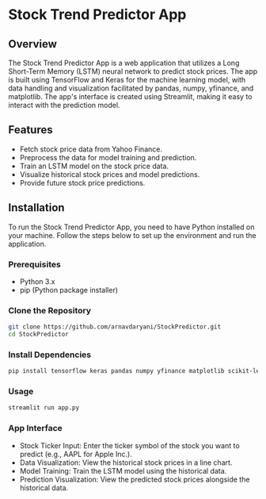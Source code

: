# Stock Trend Predictor App

## Overview

The Stock Trend Predictor App is a web application that utilizes a Long Short-Term Memory (LSTM) neural network to predict stock prices. The app is built using TensorFlow and Keras for the machine learning model, with data handling and visualization facilitated by pandas, numpy, yfinance, and matplotlib. The app's interface is created using Streamlit, making it easy to interact with the prediction model.

## Features

- Fetch stock price data from Yahoo Finance.
- Preprocess the data for model training and prediction.
- Train an LSTM model on the stock price data.
- Visualize historical stock prices and model predictions.
- Provide future stock price predictions.

## Installation

To run the Stock Trend Predictor App, you need to have Python installed on your machine. Follow the steps below to set up the environment and run the application.

### Prerequisites

- Python 3.x
- pip (Python package installer)

### Clone the Repository

```bash
git clone https://github.com/arnavdaryani/StockPredictor.git
cd StockPredictor
```
### Install Dependencies

```bash
pip install tensorflow keras pandas numpy yfinance matplotlib scikit-learn streamlit
```

### Usage

```bash
streamlit run app.py
```

### App Interface

- Stock Ticker Input: Enter the ticker symbol of the stock you want to predict (e.g., AAPL for Apple Inc.).
- Data Visualization: View the historical stock prices in a line chart.
- Model Training: Train the LSTM model using the historical data.
- Prediction Visualization: View the predicted stock prices alongside the historical data.
